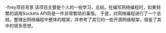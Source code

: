 -firey项目背景
	该项目主要是个人的一些学习，总结。在编写网络编程时，如果频繁的调用Sockets API将是一件非常繁琐的事情。
	于是，对网络编程进行了一个总结，整理出网络编程中整体的框架，并参考了其它的一些开源网络框架，借鉴了其中的很多思想。
